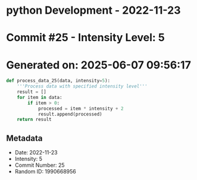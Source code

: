 ﻿# python Development - 2022-11-23
# Commit #25 - Intensity Level: 5
# Generated on: 2025-06-07 09:56:17
```python
def process_data_25(data, intensity=5):
    '''Process data with specified intensity level'''
    result = []
    for item in data:
        if item > 0:
            processed = item * intensity + 2
            result.append(processed)
    return result
```
## Metadata
- Date: 2022-11-23
- Intensity: 5
- Commit Number: 25
- Random ID: 1990668956
